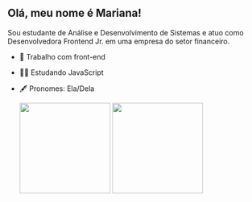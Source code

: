## Olá, meu nome é Mariana!

Sou estudante de Análise e Desenvolvimento de Sistemas e atuo como Desenvolvedora Frontend Jr. em uma empresa do setor financeiro. 

- 💼 Trabalho com front-end
- 👩‍💻 Estudando JavaScript
- 🖋️ Pronomes: Ela/Dela

  <div>
    <a href="https://www.linkedin.com/in/mariana-lopes-6b2a72155/"></a>
    <img height="180em" src="https://github-readme-stats.vercel.app/api?username=mfrancy&show_icons=true&theme=dracula&include_all_commits=true&show_owner=true" />
    <img height="180em" src="https://github-readme-stats.vercel.app/api/top-langs/?username=mfrancy&layout=compact&langs_counts=16&theme=dracula" "> 
  </div>





